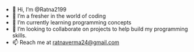 - 👋 Hi, I’m @Ratna2199
- 👀 I’m a fresher in the world of coding
- 🌱 I’m currently learning programming concepts
- 💞️ I’m looking to collaborate on projects to help build my programming skills.
- 📫 Reach me at ratnaverma24@gmail.com

<!---
Ratna2199/Ratna2199 is a ✨ special ✨ repository because its `README.md` (this file) appears on your GitHub profile.
You can click the Preview link to take a look at your changes.
--->
